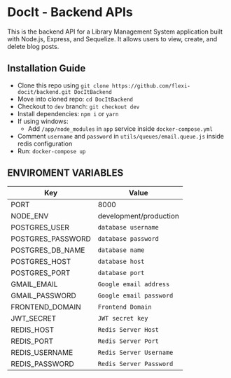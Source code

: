 # DocIt - Backend APIs

This is the backend API for a Library Management System application built with Node.js, Express, and Sequelize. It allows users to view, create, and delete blog posts.

## Installation Guide

- Clone this repo using `git clone https://github.com/flexi-docit/backend.git DocItBackend`
- Move into cloned repo: `cd DocItBackend`
- Checkout to `dev` branch: `git checkout dev`
- Install dependencies: `npm i` or `yarn`
- If using windows:
  - Add `/app/node_modules` in `app` service inside `docker-compose.yml`
- Comment `username` and `password` in `utils/queues/email.queue.js` inside redis configuration
- Run: `docker-compose up`

## ENVIROMENT VARIABLES

| Key               | Value                   |
| ----------------- | ----------------------- |
| PORT              | 8000                    |
| NODE_ENV          | development/production  |
| POSTGRES_USER     | `database username`     |
| POSTGRES_PASSWORD | `database password`     |
| POSTGRES_DB_NAME  | `database name`         |
| POSTGRES_HOST     | `database host`         |
| POSTGRES_PORT     | `database port`         |
| GMAIL_EMAIL       | `Google email address`  |
| GMAIL_PASSWORD    | `Google email password` |
| FRONTEND_DOMAIN   | `Frontend Domain`       |
| JWT_SECRET        | `JWT secret key`        |
| REDIS_HOST        | `Redis Server Host`     |
| REDIS_PORT        | `Redis Server Port`     |
| REDIS_USERNAME    | `Redis Server Username` |
| REDIS_PASSWORD    | `Redis Server Password` |
